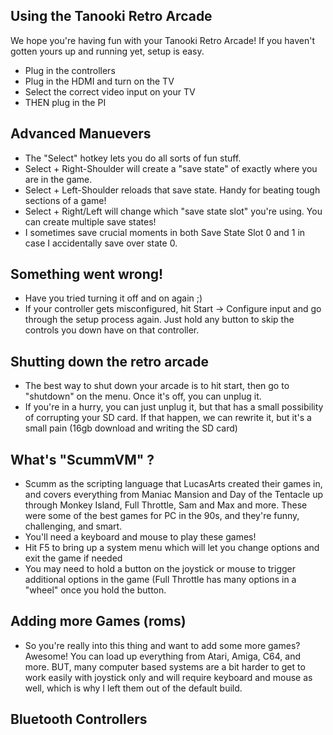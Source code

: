 ## Using the Tanooki Retro Arcade
We hope you're having fun with your Tanooki Retro Arcade! If you haven't gotten yours up and running yet, setup is easy.
- Plug in the controllers
- Plug in the HDMI and turn on the TV
- Select the correct video input on your TV
- THEN plug in the PI

## Advanced Manuevers
- The "Select" hotkey lets you do all sorts of fun stuff. 
- Select + Right-Shoulder will create a "save state" of exactly where you are in the game. 
- Select + Left-Shoulder reloads that save state. Handy for beating tough sections of a game!
- Select + Right/Left will change which "save state slot" you're using. You can create multiple save states! 
- I sometimes save crucial moments in both Save State Slot 0 and 1 in case I accidentally save over state 0. 

## Something went wrong!
- Have you tried turning it off and on again ;)
- If your controller gets misconfigured, hit Start -> Configure input and go through the setup process again. Just hold any button to skip the controls you down have on that controller. 

## Shutting down the retro arcade
- The best way to shut down your arcade is to hit start, then go to "shutdown" on the menu. Once it's off, you can unplug it. 
- If you're in a hurry, you can just unplug it, but that has a small possibility of corrupting your SD card. If that happen, we can rewrite it, but it's a small pain (16gb download and writing the SD card)

## What's "ScummVM" ?
- Scumm as the scripting language that LucasArts created their games in, and covers everything from Maniac Mansion and Day of the Tentacle up through Monkey Island, Full Throttle, Sam and Max and more. These were some of the best games for PC in the 90s, and they're funny, challenging, and smart.
- You'll need a keyboard and mouse to play these games!
- Hit F5 to bring up a system menu which will let you change options and exit the game if needed
- You may need to hold a button on the joystick or mouse to trigger additional options in the game (Full Throttle has many options in a "wheel" once you hold the button. 

## Adding more Games (roms) 
- So you're really into this thing and want to add some more games? Awesome! You can load up everything from Atari, Amiga, C64, and more. BUT, many computer based systems are a bit harder to get to work easily with joystick only and will require keyboard and mouse as well, which is why I left them out of the default build. 

## Bluetooth Controllers
